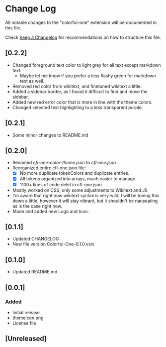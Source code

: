 # Change Log

All notable changes to the "colorful-one" extension will be documented in this file.

Check [Keep a Changelog](http://keepachangelog.com/) for recommendations on how to structure this file.

## [0.2.2]

- Changed foreground text color to light grey for all text except markdown text.
  - Maybe let me know if you prefer a less flashy green for markdown text as well.
- Removed red color from wikitext, and finetuned wikitext a little.
- Added a sidebar border, as I found it difficult to find and move the sidebar.
- Added new red error color that is more in line with the theme colors.
- Changed selected text highlighting to a less transparent purple.

## [0.2.1]

- Some minor changes to README.md

## [0.2.0]

- Renamed *cfl-one-color-theme.json* to *cfl-one.json*
- Reorganized entire cfl-one.json file:
  - [x] No more duplicate tokenColors and duplicate entries.
  - [x] All tokens organized into arrays, much easier to manage.
  - [x] 1100+ lines of code delet in cfl-one.json
- Mostly worked on CSS, only some adjustments to Wikitext and JS
- I'm aware that right now wikitext syntax is very wild, I will be toning this down a little, however it will stay vibrant, but it shouldn't be nauseating as is the case right now.
- Made and added new Logo and Icon.

## [0.1.1]

- Updated CHANGELOG
- New file version Colorful-One-0.1.0.vsix

## [0.1.0]

- Updated README.md

## [0.0.1]

### Added

- Initial release
- themeIcon.png
- License file

## [Unreleased]

